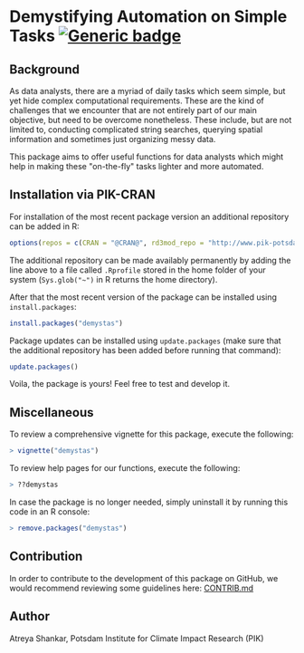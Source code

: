 # Demystifying Automation on Simple Tasks [![Generic badge](https://img.shields.io/badge/release-v1.3.6-blue.svg)](https://shields.io/)

## Background

As data analysts, there are a myriad of daily tasks which seem simple, but yet hide complex computational requirements. These are the kind of challenges that we encounter that are not entirely part of our main objective, but need to be overcome nonetheless. These include, but are not limited to, conducting complicated string searches, querying spatial information and sometimes just organizing messy data.

This package aims to offer useful functions for data analysts which might help in making these "on-the-fly" tasks lighter and more automated.

## Installation via PIK-CRAN

For installation of the most recent package version an additional repository can be added in R:

```r
options(repos = c(CRAN = "@CRAN@", rd3mod_repo = "http://www.pik-potsdam.de/rd3mod/R/"))
```

The additional repository can be made availably permanently by adding the line above to a file called `.Rprofile` stored in the home folder of your system (`Sys.glob("~")` in R returns the home directory).

After that the most recent version of the package can be installed using `install.packages`:

```r
install.packages("demystas")
```

Package updates can be installed using `update.packages` (make sure that the additional repository has been added before running that command):

```r
update.packages()
```

Voila, the package is yours! Feel free to test and develop it.

## Miscellaneous

To review a comprehensive vignette for this package, execute the following:

```r
> vignette("demystas")
```

To review help pages for our functions, execute the following:

```r
> ??demystas
```

In case the package is no longer needed, simply uninstall it by running this code in an R console:

```r
> remove.packages("demystas")
```

## Contribution

In order to contribute to the development of this package on GitHub, we would recommend reviewing some guidelines here: [CONTRIB.md](/vignettes/CONTRIB.md)

## Author

Atreya Shankar, Potsdam Institute for Climate Impact Research (PIK)

